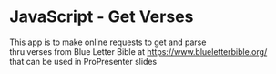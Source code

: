# JavaScript - Get Verses<br>
This app is to make online requests to get and parse <br>
thru verses from Blue Letter Bible at https://www.blueletterbible.org/ <br>
that can be used in ProPresenter slides





